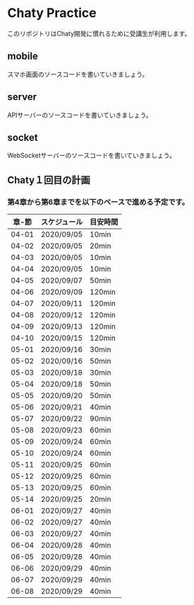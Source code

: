 # Chaty Practice
このリポジトリはChaty開発に慣れるために受講生が利用します。

## mobile
スマホ画面のソースコードを書いていきましょう。

## server
APIサーバーのソースコードを書いていきましょう。

## socket
WebSocketサーバーのソースコードを書いていきましょう。

## Chaty１回目の計画
### 第4章から第6章までを以下のペースで進める予定です。
|章-節|スケジュール|目安時間|
|---|---|---|
|04-01|2020/09/05|10min|
|04-02|2020/09/05|20min|
|04-03|2020/09/05|10min|
|04-04|2020/09/05|10min|
|04-05|2020/09/07|50min|
|04-06|2020/09/09|120min|
|04-07|2020/09/11|120min|
|04-08|2020/09/12|120min|
|04-09|2020/09/13|120min|
|04-10|2020/09/15|120min|
|05-01|2020/09/16|30min|
|05-02|2020/09/16|50min|
|05-03|2020/09/18|30min|
|05-04|2020/09/18|50min|
|05-05|2020/09/20|50min|
|05-06|2020/09/21|40min|
|05-07|2020/09/22|90min|
|05-08|2020/09/23|60min|
|05-09|2020/09/24|60min|
|05-10|2020/09/24|60min|
|05-11|2020/09/25|60min|
|05-12|2020/09/25|60min|
|05-13|2020/09/25|60min|
|05-14|2020/09/25|20min|
|06-01|2020/09/27|40min|
|06-02|2020/09/27|40min|
|06-03|2020/09/27|40min|
|06-04|2020/09/28|40min|
|06-05|2020/09/28|40min|
|06-06|2020/09/29|40min|
|06-07|2020/09/29|40min|
|06-08|2020/09/29|40min|